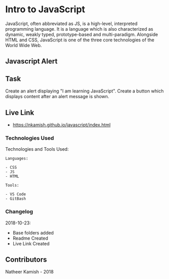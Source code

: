 # Intro to JavaScript

JavaScript, often abbreviated as JS, is a high-level, interpreted programming language. It is a language which is also characterized as dynamic, weakly typed, prototype-based and multi-paradigm. Alongside HTML and CSS, JavaScript is one of the three core technologies of the World Wide Web.

## Javascript Alert



## Task

Create an alert displaying "I am learning JavaScript". 
Create a button which displays content after an alert message is shown.

## Live Link
- https://nkamish.github.io/javascript/index.html

### Technologies Used

Technologies and Tools Used:

```
Languages:

- CSS
- JS
- HTML

```
```
Tools:

- VS Code
- GitBash

```

### Changelog

2018-10-23:
- Base folders added
- Readme Created
- Live Link Created

## Contributors

Natheer Kamish - 2018
